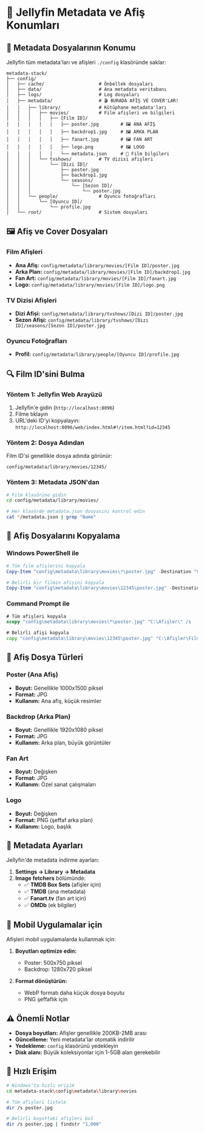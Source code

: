 # 📁 Jellyfin Metadata ve Afiş Konumları

## 🎯 Metadata Dosyalarının Konumu

Jellyfin tüm metadata'ları ve afişleri `./config` klasöründe saklar:

```
metadata-stack/
├── config/
│   ├── cache/                    # Önbellek dosyaları
│   ├── data/                     # Ana metadata veritabanı
│   ├── logs/                     # Log dosyaları
│   ├── metadata/                 # 🎬 BURADA AFİŞ VE COVER'LAR!
│   │   ├── library/              # Kütüphane metadata'ları
│   │   │   ├── movies/           # Film afişleri ve bilgileri
│   │   │   │   ├── [Film ID]/
│   │   │   │   │   ├── poster.jpg        # 🖼️ ANA AFİŞ
│   │   │   │   │   ├── backdrop1.jpg     # 🖼️ ARKA PLAN
│   │   │   │   │   ├── fanart.jpg        # 🖼️ FAN ART
│   │   │   │   │   ├── logo.png          # 🖼️ LOGO
│   │   │   │   │   └── metadata.json     # 📄 Film bilgileri
│   │   │   └── tvshows/          # TV dizisi afişleri
│   │   │       └── [Dizi ID]/
│   │   │           ├── poster.jpg
│   │   │           ├── backdrop1.jpg
│   │   │           └── seasons/
│   │   │               └── [Sezon ID]/
│   │   │                   └── poster.jpg
│   │   └── people/               # Oyuncu fotoğrafları
│   │       └── [Oyuncu ID]/
│   │           └── profile.jpg
│   └── root/                     # Sistem dosyaları
```

## 🖼️ Afiş ve Cover Dosyaları

### Film Afişleri
- **Ana Afiş:** `config/metadata/library/movies/[Film ID]/poster.jpg`
- **Arka Plan:** `config/metadata/library/movies/[Film ID]/backdrop1.jpg`
- **Fan Art:** `config/metadata/library/movies/[Film ID]/fanart.jpg`
- **Logo:** `config/metadata/library/movies/[Film ID]/logo.png`

### TV Dizisi Afişleri
- **Dizi Afişi:** `config/metadata/library/tvshows/[Dizi ID]/poster.jpg`
- **Sezon Afişi:** `config/metadata/library/tvshows/[Dizi ID]/seasons/[Sezon ID]/poster.jpg`

### Oyuncu Fotoğrafları
- **Profil:** `config/metadata/library/people/[Oyuncu ID]/profile.jpg`

## 🔍 Film ID'sini Bulma

### Yöntem 1: Jellyfin Web Arayüzü
1. Jellyfin'e gidin (`http://localhost:8096`)
2. Filme tıklayın
3. URL'deki ID'yi kopyalayın: `http://localhost:8096/web/index.html#!/item.html?id=12345`

### Yöntem 2: Dosya Adından
Film ID'si genellikle dosya adında görünür:
```
config/metadata/library/movies/12345/
```

### Yöntem 3: Metadata JSON'dan
```bash
# Film klasörüne gidin
cd config/metadata/library/movies/

# Her klasörde metadata.json dosyasını kontrol edin
cat */metadata.json | grep "Name"
```

## 📂 Afiş Dosyalarını Kopyalama

### Windows PowerShell ile
```powershell
# Tüm film afişlerini kopyala
Copy-Item "config\metadata\library\movies\*\poster.jpg" -Destination "C:\Afişler\" -Recurse

# Belirli bir filmin afişini kopyala
Copy-Item "config\metadata\library\movies\12345\poster.jpg" -Destination "C:\Afişler\FilmAdi.jpg"
```

### Command Prompt ile
```cmd
# Tüm afişleri kopyala
xcopy "config\metadata\library\movies\*\poster.jpg" "C:\Afişler\" /s

# Belirli afişi kopyala
copy "config\metadata\library\movies\12345\poster.jpg" "C:\Afişler\FilmAdi.jpg"
```

## 🎨 Afiş Dosya Türleri

### Poster (Ana Afiş)
- **Boyut:** Genellikle 1000x1500 piksel
- **Format:** JPG
- **Kullanım:** Ana afiş, küçük resimler

### Backdrop (Arka Plan)
- **Boyut:** Genellikle 1920x1080 piksel
- **Format:** JPG
- **Kullanım:** Arka plan, büyük görüntüler

### Fan Art
- **Boyut:** Değişken
- **Format:** JPG
- **Kullanım:** Özel sanat çalışmaları

### Logo
- **Boyut:** Değişken
- **Format:** PNG (şeffaf arka plan)
- **Kullanım:** Logo, başlık

## 🔧 Metadata Ayarları

Jellyfin'de metadata indirme ayarları:

1. **Settings → Library → Metadata**
2. **Image fetchers** bölümünde:
   - ✅ **TMDB Box Sets** (afişler için)
   - ✅ **TMDB** (ana metadata)
   - ✅ **Fanart.tv** (fan art için)
   - ✅ **OMDb** (ek bilgiler)

## 📱 Mobil Uygulamalar için

Afişleri mobil uygulamalarda kullanmak için:

1. **Boyutları optimize edin:**
   - Poster: 500x750 piksel
   - Backdrop: 1280x720 piksel

2. **Format dönüştürün:**
   - WebP formatı daha küçük dosya boyutu
   - PNG şeffaflık için

## ⚠️ Önemli Notlar

- **Dosya boyutları:** Afişler genellikle 200KB-2MB arası
- **Güncelleme:** Yeni metadata'lar otomatik indirilir
- **Yedekleme:** `config` klasörünü yedekleyin
- **Disk alanı:** Büyük koleksiyonlar için 1-5GB alan gerekebilir

## 🚀 Hızlı Erişim

```bash
# Windows'ta hızlı erişim
cd metadata-stack\config\metadata\library\movies

# Tüm afişleri listele
dir /s poster.jpg

# Belirli boyuttaki afişleri bul
dir /s poster.jpg | findstr "1,000"
```
